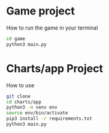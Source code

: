 # Game project

How to run the game in your terminal

```sh
cd game
python3 main.py
```

# Charts/app Project

How to use

```sh
git clone
cd charts/app
python3 -m venv env
source env/bin/activate
pip3 install -r requirements.txt
python3 main.py
```